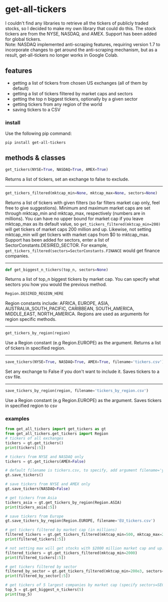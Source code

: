 # get-all-tickers

I couldn't find any libraries to retrieve all the tickers of publicly traded stocks, so I decided to make my own library that could do this. The stock tickers are from the NYSE, NASDAQ, and AMEX. Support has been added for global tickers.  
Note: NASDAQ implemented anti-scraping features, requiring version 1.7 to incorporate changes to get around the anti-scraping mechanism, but as a result, get-all-tickers no longer works in Google Colab.
## features
-  getting a list of tickers from chosen US exchanges (all of them by default)
-  getting a list of tickers filtered by market caps and sectors
-  getting the top n biggest tickers, optionally by a given sector
-  getting tickers from any region of the world
-  saving tickers to a CSV

### install
Use the following pip command:
```
pip install get-all-tickers
```
## methods & classes
```python
get_tickers(NYSE=True, NASDAQ=True, AMEX=True)
```
Returns a list of tickers, set an exchange to false to exclude.
***
```python
get_tickers_filtered(mktcap_min=None, mktcap_max=None, sectors=None)
```
Returns a list of tickers with given filters (so far filters market cap only, feel free to give suggestions).
Minimum and maximum market caps are set through mktcap_min and mktcap_max, respectively (numbers are in millions).
You can have no upper bound for market cap if you leave mktcap_max as its default value, so `get_tickers_filtered(mktcap_min=200)` will
get tickers of market caps 200 million and up. Likewise, not setting mktcap_min will get tickers with market caps from $0 to mktcap_max. Support has been added for sectors, enter a list of SectorConstants.DESIRED_SECTOR. For example, `get_tickers_filtered(sectors=SectorConstants.FINANCE` would get finance companies.
***
```python
def get_biggest_n_tickers(top_n, sectors=None)
```
Returns a list of top_n biggest tickers by market cap. You can specify what sectors you how you would the previous method.
```python
Region.DESIRED_REGION_HERE
```
Region constants include: AFRICA, EUROPE, ASIA, AUSTRALIA_SOUTH_PACIFIC, CARIBBEAN, SOUTH_AMERICA, MIDDLE_EAST, NORTH_AMERICA. Regions are used as arguments for region specific methods.  
***
```python
get_tickers_by_region(region)
```
Use a Region constant (e.g Region.EUROPE) as the argument. Returns a list of tickers in specified region. 
***
```python
save_tickers(NYSE=True, NASDAQ=True, AMEX=True, filename='tickers.csv')
```
Set any exchange to False if you don't want to include it. Saves tickers to a csv file.  
***
```python
save_tickers_by_region(region, filename='tickers_by_region.csv')
```
Use a Region constant (e.g Region.EUROPE) as the argument. Saves tickers in specified region to csv  

### examples
```python
from get_all_tickers import get_tickers as gt
from get_all_tickers.get_tickers import Region
# tickers of all exchanges
tickers = gt.get_tickers()
print(tickers[:5])

# tickers from NYSE and NASDAQ only
tickers = gt.get_tickers(AMEX=False)

# default filename is tickers.csv, to specify, add argument filename='yourfilename.csv'
gt.save_tickers()

# save tickers from NYSE and AMEX only
gt.save_tickers(NASDAQ=False)

# get tickers from Asia
tickers_asia = gt.get_tickers_by_region(Region.ASIA)
print(tickers_asia[:5])

# save tickers from Europe
gt.save_tickers_by_region(Region.EUROPE, filename='EU_tickers.csv')

# get tickers filtered by market cap (in millions)
filtered_tickers = gt.get_tickers_filtered(mktcap_min=500, mktcap_max=2000)
print(filtered_tickers[:5])

# not setting max will get stocks with $2000 million market cap and up.
filtered_tickers = gt.get_tickers_filtered(mktcap_min=2000)
print(filtered_tickers[:5])

# get tickers filtered by sector
filtered_by_sector = gt.get_tickers_filtered(mktcap_min=200e3, sectors=SectorConstants.FINANCE)
print(filtered_by_sector[:5])

# get tickers of 5 largest companies by market cap (specify sectors=SECTOR)
top_5 = gt.get_biggest_n_tickers(5)
print(top_5)
```

